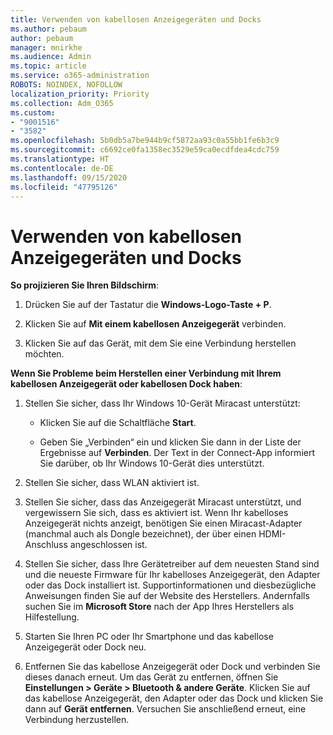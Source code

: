 ```yaml
---
title: Verwenden von kabellosen Anzeigegeräten und Docks
ms.author: pebaum
author: pebaum
manager: mnirkhe
ms.audience: Admin
ms.topic: article
ms.service: o365-administration
ROBOTS: NOINDEX, NOFOLLOW
localization_priority: Priority
ms.collection: Adm_O365
ms.custom:
- "9001516"
- "3582"
ms.openlocfilehash: 5b0db5a7be944b9cf5872aa93c0a55bb1fe6b3c9
ms.sourcegitcommit: c6692ce0fa1358ec3529e59ca0ecdfdea4cdc759
ms.translationtype: HT
ms.contentlocale: de-DE
ms.lasthandoff: 09/15/2020
ms.locfileid: "47795126"
---
```

# <a name="use-wireless-displays-or-docks"></a>Verwenden von kabellosen Anzeigegeräten und Docks

**So projizieren Sie Ihren Bildschirm**:

1. Drücken Sie auf der Tastatur die **Windows-Logo-Taste + P**.

2. Klicken Sie auf **Mit einem kabellosen Anzeigegerät** verbinden.

3. Klicken Sie auf das Gerät, mit dem Sie eine Verbindung herstellen möchten.

**Wenn Sie Probleme beim Herstellen einer Verbindung mit Ihrem kabellosen Anzeigegerät oder kabellosen Dock haben**:

1. Stellen Sie sicher, dass Ihr Windows 10-Gerät Miracast unterstützt: 

    - Klicken Sie auf die Schaltfläche **Start**.
    
    - Geben Sie „Verbinden“ ein und klicken Sie dann in der Liste der Ergebnisse auf **Verbinden**. Der Text in der Connect-App informiert Sie darüber, ob Ihr Windows 10-Gerät dies unterstützt. 

2. Stellen Sie sicher, dass WLAN aktiviert ist. 

3. Stellen Sie sicher, dass das Anzeigegerät Miracast unterstützt, und vergewissern Sie sich, dass es aktiviert ist. Wenn Ihr kabelloses Anzeigegerät nichts anzeigt, benötigen Sie einen Miracast-Adapter (manchmal auch als Dongle bezeichnet), der über einen HDMI-Anschluss angeschlossen ist.

4. Stellen Sie sicher, dass Ihre Gerätetreiber auf dem neuesten Stand sind und die neueste Firmware für Ihr kabelloses Anzeigegerät, den Adapter oder das Dock installiert ist. Supportinformationen und diesbezügliche Anweisungen finden Sie auf der Website des Herstellers. Andernfalls suchen Sie im **Microsoft Store** nach der App Ihres Herstellers als Hilfestellung.

5. Starten Sie Ihren PC oder Ihr Smartphone und das kabellose Anzeigegerät oder Dock neu.

6. Entfernen Sie das kabellose Anzeigegerät oder Dock und verbinden Sie dieses danach erneut. Um das Gerät zu entfernen, öffnen Sie **Einstellungen > Geräte > Bluetooth & andere Geräte**. Klicken Sie auf das kabellose Anzeigegerät, den Adapter oder das Dock und klicken Sie dann auf **Gerät entfernen**. Versuchen Sie anschließend erneut, eine Verbindung herzustellen.
